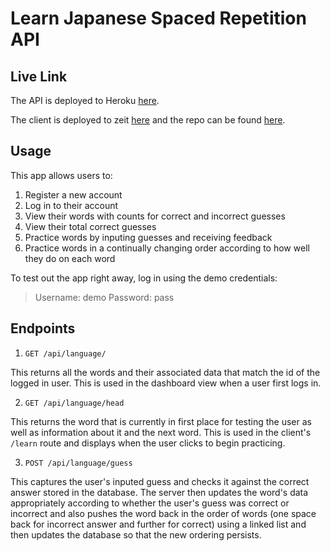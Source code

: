 # Learn Japanese Spaced Repetition API

## Live Link

The API is deployed to Heroku [here](https://spaced-repetition-japanese.herokuapp.com).

The client is deployed to zeit
[here](https://spaced-repetition-japanese.benjaminjrosen.now.sh) and the repo
can be found [here](https://github.com/thinkful-ei-firefly/spaced-repetition-ben-keith).

## Usage

This app allows users to:

   1. Register a new account
   2. Log in to their account
   3. View their words with counts for correct and incorrect guesses
   4. View their total correct guesses
   5. Practice words by inputing guesses and receiving feedback
   6. Practice words in a continually changing order according to how well they
      do on each word
      
To test out the app right away, log in using the demo credentials:

> Username: demo
> Password: pass

## Endpoints

1. `GET /api/language/`

This returns all the words and their associated data that match the id of the
logged in user. This is used in the dashboard view when a user first logs in.

2. `GET /api/language/head`

This returns the word that is currently in first place for testing the user as
well as information about it and the next word. This is used in the client's
`/learn` route and displays when the user clicks to begin practicing.

3. `POST /api/language/guess`

This captures the user's inputed guess and checks it against the correct answer
stored in the database. The server then updates the word's data appropriately
according to whether the user's guess was correct or incorrect and also pushes
the word back in the order of words (one space back for incorrect answer and
further for correct) using a linked list and then updates the database so that
the new ordering persists. 
